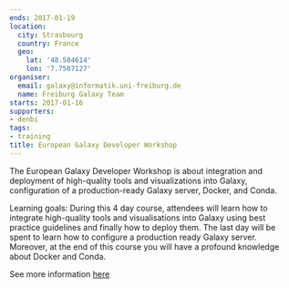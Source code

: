 ```yaml
---
ends: 2017-01-19
location:
  city: Strasbourg
  country: France
  geo:
    lat: '48.584614'
    lon: '7.7507127'
organiser:
  email: galaxy@informatik.uni-freiburg.de
  name: Freiburg Galaxy Team
starts: 2017-01-16
supporters:
- denbi
tags:
- training
title: European Galaxy Developer Workshop
---
```


The European Galaxy Developer Workshop is about integration and deployment of high-quality tools and visualizations into Galaxy, configuration of a production-ready Galaxy server, Docker, and Conda.

Learning goals:
During this 4 day course, attendees will learn how to integrate high-quality tools and visualisations into Galaxy using best practice guidelines and finally how to deploy them. The last day will be spent to learn how to configure a production ready Galaxy server. Moreover, at the end of this course you will have a profound knowledge about Docker and Conda.

See more information [here](https://www.france-bioinformatique.fr/evenements/EGDW2017)